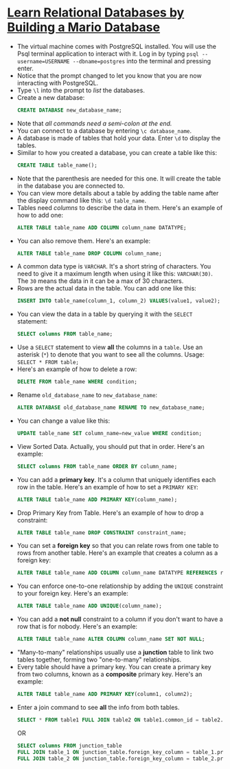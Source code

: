 # [Learn Relational Databases by Building a Mario Database](https://github.com/freeCodeCamp/learn-relational-databases-by-building-a-mario-database/blob/main/TUTORIAL.md?plain=1)


- The virtual machine comes with PostgreSQL installed. You will use the Psql terminal application to interact with it. Log in by typing `psql --username=USERNAME --dbname=postgres` into the terminal and pressing enter.
- Notice that the prompt changed to let you know that you are now interacting with PostgreSQL.
- Type `\l` into the prompt to *list* the databases.
- Create a new database:
  ```sql
  CREATE DATABASE new_database_name;
  ```
- Note that *all commands need a semi-colon at the end.*
- You can connect to a database by entering `\c database_name`.
- A database is made of tables that hold your data. Enter `\d` to display the tables.
- Similar to how you created a database, you can create a table like this:
  ```sql
  CREATE TABLE table_name();
  ```
- Note that the parenthesis are needed for this one. It will create the table in the database you are connected to.
- You can view more details about a table by adding the table name after the display command like this: `\d table_name`.
- Tables need *columns* to describe the data in them. Here's an example of how to add one:
  ```sql
  ALTER TABLE table_name ADD COLUMN column_name DATATYPE;
  ```
- You can also remove them. Here's an example:
  ```sql
  ALTER TABLE table_name DROP COLUMN column_name;
  ```
- A common data type is `VARCHAR`. It's a short string of characters. You need to give it a maximum length when using it like this: `VARCHAR(30)`. The `30` means the data in it can be a max of 30 characters.
- Rows are the actual data in the table. You can add one like this:
  ```sql
  INSERT INTO table_name(column_1, column_2) VALUES(value1, value2);
  ```
- You can view the data in a table by querying it with the `SELECT` statement:
  ```sql
  SELECT columns FROM table_name;
  ```
- Use a `SELECT` statement to view **all** the columns in a `table`. Use an asterisk (`*`) to denote that you want to see all the columns. Usage: `SELECT * FROM table;`
- Here's an example of how to delete a row:
  ```sql
  DELETE FROM table_name WHERE condition;
  ```
- Rename `old_database_name` to `new_database_name`:
  ```sql
  ALTER DATABASE old_database_name RENAME TO new_database_name;
  ```
- You can change a value like this:
  ```sql
  UPDATE table_name SET column_name=new_value WHERE condition;
  ```
- View Sorted Data. Actually, you should put that in order. Here's an example:
  ```sql
  SELECT columns FROM table_name ORDER BY column_name;
  ```
- You can add a **primary key**. It's a column that uniquely identifies each row in the table. Here's an example of how to set a `PRIMARY KEY`:
  ```sql
  ALTER TABLE table_name ADD PRIMARY KEY(column_name);
  ```
- Drop Primary Key from Table. Here's an example of how to drop a constraint:
  ```sql
  ALTER TABLE table_name DROP CONSTRAINT constraint_name;
  ```
- You can set a **foreign key** so that you can relate rows from one table to rows from another table. Here's an example that creates a column as a foreign key:
  ```sql
  ALTER TABLE table_name ADD COLUMN column_name DATATYPE REFERENCES referenced_table_name(referenced_column_name);
  ```
- You can enforce one-to-one relationship by adding the `UNIQUE` constraint to your foreign key. Here's an example:
  ```sql
  ALTER TABLE table_name ADD UNIQUE(column_name);
  ```
- You can add a **not null** constraint to a column if you don't want to have a row that is for nobody. Here's an example:
  ```sql
  ALTER TABLE table_name ALTER COLUMN column_name SET NOT NULL;
  ```
- "Many-to-many" relationships usually use a **junction** table to link two tables together, forming two "one-to-many" relationships.
- Every table should have a primary key. You can create a primary key from two columns, known as a **composite** primary key. Here's an example:
  ```sql
  ALTER TABLE table_name ADD PRIMARY KEY(column1, column2);
  ```
- Enter a join command to see **all** the info from both tables.
  ```sql
  SELECT * FROM table1 FULL JOIN table2 ON table1.common_id = table2.common_id;
  ```
  OR
  ```sql
  SELECT columns FROM junction_table
  FULL JOIN table_1 ON junction_table.foreign_key_column = table_1.primary_key_column
  FULL JOIN table_2 ON junction_table.foreign_key_column = table_2.primary_key_column;
  ```